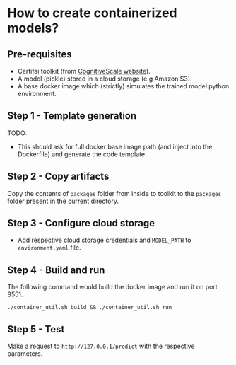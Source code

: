 # How to create containerized models?

## Pre-requisites

- Certifai toolkit (from [CognitiveScale website](https://www.cognitivescale.com/try-certifai/)).
- A model (pickle) stored in a cloud storage (e.g Amazon S3).
- A base docker image which (strictly) simulates the trained model python environment.


## Step 1 - Template generation
TODO:
- This should ask for full docker base image path (and inject into the Dockerfile) and generate the code template


## Step 2 - Copy artifacts
Copy the contents of `packages` folder from inside to toolkit to the `packages` folder present in the current directory.

## Step 3 - Configure cloud storage
- Add respective cloud storage credentials and `MODEL_PATH` to `environment.yaml` file.

## Step 4 - Build and run
The following command would build the docker image and run it on port 8551.

```
./container_util.sh build && ./container_util.sh run
```

## Step 5 - Test
Make a request to `http://127.0.0.1/predict` with the respective parameters.
